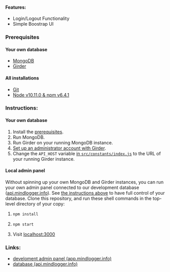 #### Features:
* Login/Logout Functionality
* Simple Boostrap UI

### Prerequisites

#### Your own database
- [MongoDB](https://www.mongodb.com/)
- [Girder](https://girder.readthedocs.io)

#### All installations
- [Git](https://git-scm.com/downloads)
- [Node v10.11.0 & npm v6.4.1](https://github.com/creationix/nvm#user-content-usage)

### Instructions:
#### Your own database
1. Install the [prerequisites](#prerequisites).
2. Run MongoDB.
3. Run Girder on your running MongoDB instance.
4. [Set up an administrator account with Girder](https://girder.readthedocs.io/en/stable/installation.html#initial-setup).
5. Change the `API_HOST` variable [in `src/constants/index.js`](https://github.com/ChildMindInstitute/mindlogger-app-admin-panel/blob/9392b8de30db8b07f6abf94b80ef2979896ba499/src/constants/index.js#L1) to the URL of your running Girder instance.

#### Local admin panel
Without spinning up your own MongoDB and Girder instances, you can run your own admin panel connected to our development database ([api.mindlogger.info](api.mindlogger.info)). See [the instructions above](#your-own-database-1) to have full control of your database. Clone this repository, and run these shell commands in the top-level directory of your copy:

1. ```sh
   npm install
   ```
2. ```sh
   npm start
   ```
3. Visit [localhost:3000](localhost:3000)

### Links:
* [develoment admin panel (app.mindlogger.info)](https://app.mindlogger.info)
* [database (api.mindlogger.info)](https://api.mindlogger.info)
